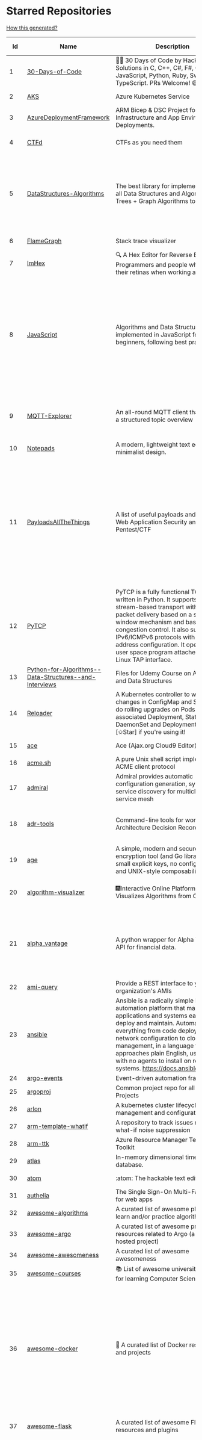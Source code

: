 # Starred Repositories  
[How this generated?](../master/USAGE.md)  
  
| Id 			| Name			| Description | Star Counts | Topics/Tags   | Last Updated 	|  
| ----------- | ----------- 	| ----------- | ----------- | ----------- 	| -----------   |  
|1|[30-Days-of-Code](https://github.com/xeoneux/30-Days-of-Code.git)|👨‍💻 30 Days of Code by HackerRank Solutions in C, C++, C#, F#, Go, Java, JavaScript, Python, Ruby, Swift & TypeScript. PRs Welcome! 😄|793||17-8-2022|  
|2|[AKS](https://github.com/Azure/AKS.git)|Azure Kubernetes Service|1634||30-11-2022|  
|3|[AzureDeploymentFramework](https://github.com/brwilkinson/AzureDeploymentFramework.git)|ARM Bicep & DSC Project for Azure Infrastructure and App Environment Deployments.|82||12-9-2022|  
|4|[CTFd](https://github.com/CTFd/CTFd.git)|CTFs as you need them|4367|ctf, security, education, flask, ctfd|7-12-2022|  
|5|[DataStructures-Algorithms](https://github.com/rachitiitr/DataStructures-Algorithms.git)|The best library for implementation of all Data Structures and Algorithms - Trees + Graph Algorithms too!|2413|algorithms, data-structures, interview-prep, interview-preparation, competitive-programming, cpp, cpp-library, leetcode, leetcode-solutions|13-6-2021|  
|6|[FlameGraph](https://github.com/brendangregg/FlameGraph.git)|Stack trace visualizer|13984||18-9-2022|  
|7|[ImHex](https://github.com/WerWolv/ImHex.git)|🔍 A Hex Editor for Reverse Engineers, Programmers and people who value their retinas when working at 3 AM.|22787||5-12-2022|  
|8|[JavaScript](https://github.com/TheAlgorithms/JavaScript.git)|Algorithms and Data Structures implemented in JavaScript for beginners, following best practices.|23917|algorithm, algorithm-challenges, data-structures, cryptography, cipher, search, sort, sorting-algorithms, mathematics, conversions, hacktoberfest, javascript, algorithms-implemented, algorithms|8-12-2022|  
|9|[MQTT-Explorer](https://github.com/thomasnordquist/MQTT-Explorer.git)|An all-round MQTT client that provides a structured topic overview|2072|mqtt, mqtt-explorer, homeautomation, mqtt-client, mqtt-smarthome, mqtt-tool|27-2-2022|  
|10|[Notepads](https://github.com/0x7c13/Notepads.git)|A modern, lightweight text editor with a minimalist design.|6979||7-6-2022|  
|11|[PayloadsAllTheThings](https://github.com/swisskyrepo/PayloadsAllTheThings.git)|A list of useful payloads and bypass for Web Application Security and Pentest/CTF|43661|pentest, payload, bypass, web-application, hacking, vulnerability, bounty, methodology, privilege-escalation, penetration-testing, cheatsheet, security, enumeration, bugbounty, redteam, payloads, hacktoberfest|8-12-2022|  
|12|[PyTCP](https://github.com/ccie18643/PyTCP.git)|PyTCP is a fully functional TCP/IP stack written in Python. It supports TCP stream-based transport with reliable packet delivery based on a sliding window mechanism and basic congestion control. It also supports IPv6/ICMPv6 protocols with SLAAC address configuration. It operates as a user space program attached to the Linux TAP interface.|269|network, tcp, python, linux, ip, arp, udp, icmp, ethernet, ipv4, ipv6|27-11-2022|  
|13|[Python-for-Algorithms--Data-Structures--and-Interviews](https://github.com/jmportilla/Python-for-Algorithms--Data-Structures--and-Interviews.git)|Files for Udemy Course on Algorithms and Data Structures|2212||1-7-2022|  
|14|[Reloader](https://github.com/stakater/Reloader.git)|A Kubernetes controller to watch changes in ConfigMap and Secrets and do rolling upgrades on Pods with their associated Deployment, StatefulSet, DaemonSet and DeploymentConfig – [✩Star] if you're using it!|4479||7-12-2022|  
|15|[ace](https://github.com/ajaxorg/ace.git)|Ace (Ajax.org Cloud9 Editor)|25171||10-12-2022|  
|16|[acme.sh](https://github.com/acmesh-official/acme.sh.git)|A pure Unix shell script implementing ACME client protocol|29599||23-11-2022|  
|17|[admiral](https://github.com/istio-ecosystem/admiral.git)|Admiral provides automatic configuration generation, syncing and service discovery for multicluster Istio service mesh|493||14-11-2022|  
|18|[adr-tools](https://github.com/npryce/adr-tools.git)|Command-line tools for working with Architecture Decision Records|3656|architecture-decision-records, documentation, architecture, markdown|30-3-2020|  
|19|[age](https://github.com/FiloSottile/age.git)|A simple, modern and secure encryption tool (and Go library) with small explicit keys, no config options, and UNIX-style composability.|12207|built-at-rc, age-encryption|28-10-2022|  
|20|[algorithm-visualizer](https://github.com/algorithm-visualizer/algorithm-visualizer.git)|:fireworks:Interactive Online Platform that Visualizes Algorithms from Code|41769|algorithm, data-structure, visualization, animation|13-4-2022|  
|21|[alpha_vantage](https://github.com/RomelTorres/alpha_vantage.git)|A python wrapper for Alpha Vantage API for financial data.|3788|alpha-vantage, pandas, financial-data, python, stock, alphavantage, json, finance, api-wrapper, cryptocurrency, bitcoin|14-6-2021|  
|22|[ami-query](https://github.com/intuit/ami-query.git)|Provide a REST interface to your organization's AMIs|39||31-8-2020|  
|23|[ansible](https://github.com/ansible/ansible.git)|Ansible is a radically simple IT automation platform that makes your applications and systems easier to deploy and maintain. Automate everything from code deployment to network configuration to cloud management, in a language that approaches plain English, using SSH, with no agents to install on remote systems. https://docs.ansible.com.|55710||9-12-2022|  
|24|[argo-events](https://github.com/argoproj/argo-events.git)|Event-driven automation framework|1768|||  
|25|[argoproj](https://github.com/argoproj/argoproj.git)|Common project repo for all Argo Projects|374||6-12-2022|  
|26|[arlon](https://github.com/arlonproj/arlon.git)|A kubernetes cluster lifecycle management and configuration tool|110|kubernetes, k8s, gitops|10-12-2022|  
|27|[arm-template-whatif](https://github.com/Azure/arm-template-whatif.git)|A repository to track issues related to what-if noise suppression|65|||  
|28|[arm-ttk](https://github.com/Azure/arm-ttk.git)|Azure Resource Manager Template Toolkit|355||5-12-2022|  
|29|[atlas](https://github.com/Netflix/atlas.git)|In-memory dimensional time series database.|3172||9-12-2022|  
|30|[atom](https://github.com/atom/atom.git)|:atom: The hackable text editor|58783||22-11-2022|  
|31|[authelia](https://github.com/authelia/authelia.git)|The Single Sign-On Multi-Factor portal for web apps|14878||12-12-2022|  
|32|[awesome-algorithms](https://github.com/tayllan/awesome-algorithms.git)|A curated list of awesome places to learn and/or practice algorithms.|12812||9-5-2022|  
|33|[awesome-argo](https://github.com/terrytangyuan/awesome-argo.git)|A curated list of awesome projects and resources related to Argo (a CNCF hosted project)|1063||12-12-2022|  
|34|[awesome-awesomeness](https://github.com/bayandin/awesome-awesomeness.git)|A curated list of awesome awesomeness|29610||24-3-2022|  
|35|[awesome-courses](https://github.com/prakhar1989/awesome-courses.git)|:books: List of awesome university courses for learning Computer Science!|44378||12-11-2022|  
|36|[awesome-docker](https://github.com/veggiemonk/awesome-docker.git)|:whale: A curated list of Docker resources and projects|23616|docker, awesome, awesome-list, container, tools, dockerfile, list, moby, docker-container, docker-image, docker-environment, docker-deployment, docker-swarm, docker-api, docker-monitoring, docker-machine, docker-security, docker-registry|10-12-2022|  
|37|[awesome-flask](https://github.com/humiaozuzu/awesome-flask.git)|A curated list of awesome Flask resources and plugins|11021|flask, flask-resources, awesome|17-9-2019|  
|38|[awesome-interview-questions](https://github.com/DopplerHQ/awesome-interview-questions.git)|:octocat: A curated awesome list of lists of interview questions. Feel free to contribute! :mortar_board: |51928|awesome-list, awesomeness, interview-questions, interviewing, interview-practice, ruby, javascript, awesome, list, python-interview-questions, rails-interview, javascript-interview-questions, angularjs-interview-questions, android-interview-questions|16-11-2021|  
|39|[awesome-kubernetes](https://github.com/ramitsurana/awesome-kubernetes.git)|A curated list for awesome kubernetes sources :ship::tada:|13294||27-11-2022|  
|40|[awesome-macOS](https://github.com/iCHAIT/awesome-macOS.git)|  A curated list of awesome applications, softwares, tools and shiny things for macOS.|13682|macos, mac, awesome-list, apple, awesome-lists, awesome, list|3-11-2022|  
|41|[awesome-macos-command-line](https://github.com/herrbischoff/awesome-macos-command-line.git)|Use your macOS terminal shell to do awesome things.|26750|macos, macosx, shell, terminal, awesome-list, awesome, list|2-9-2021|  
|42|[awesome-microservices](https://github.com/mfornos/awesome-microservices.git)|A curated list of Microservice Architecture related principles and technologies.|11644|awesome, microservices, microservices-architecture, cloud-native, cloud-computing|1-9-2022|  
|43|[awesome-pentest](https://github.com/enaqx/awesome-pentest.git)|A collection of awesome penetration testing resources, tools and other shiny things|17393||25-8-2022|  
|44|[awesome-python](https://github.com/vinta/awesome-python.git)|A curated list of awesome Python frameworks, libraries, software and resources|149474||4-12-2022|  
|45|[awesome-scalability](https://github.com/binhnguyennus/awesome-scalability.git)|The Patterns of Scalable, Reliable, and Performant Large-Scale Systems|42324|system-design, backend, scalability, interview, architecture, devops, design-patterns, interview-questions, awesome-list, big-data, awesome, resources, lists, web-development, programming, system, interview-practice, computer-science, distributed-systems, machine-learning|4-12-2022|  
|46|[awesome-shell](https://github.com/alebcay/awesome-shell.git)|A curated list of awesome command-line frameworks, toolkits, guides and gizmos. Inspired by awesome-php.|25772|awesome-list, awesome, list, zsh, fish, bash, cli, shell|27-4-2022|  
|47|[awesome-sre](https://github.com/dastergon/awesome-sre.git)|A curated list of Site Reliability and Production Engineering resources.|9289||8-10-2022|  
|48|[awesome-sysadmin](https://github.com/awesome-foss/awesome-sysadmin.git)|A curated list of amazingly awesome open source sysadmin resources.|15961|awesome, awesome-list, sysadmin, list|13-11-2022|  
|49|[awesome-vscode](https://github.com/viatsko/awesome-vscode.git)|🎨 A curated list of delightful VS Code packages and resources.|21554|visual-studio, vscode, vscode-theme, vscode-extension, awesome, awesome-list, list, visualstudio, visual-studio-code, visual-studio-code-extension, visual-studio-code-theme|15-11-2022|  
|50|[aws-cdk](https://github.com/aws/aws-cdk.git)|The AWS Cloud Development Kit is a framework for defining cloud infrastructure in code|9600|aws, infrastructure-as-code, typescript, cloud-infrastructure|10-12-2022|  
|51|[aws-cli](https://github.com/aws/aws-cli.git)|Universal Command Line Interface for Amazon Web Services|13213||9-12-2022|  
|52|[aws-cloudformation-user-guide](https://github.com/awsdocs/aws-cloudformation-user-guide.git)|The open source version of the AWS CloudFormation User Guide|686|aws, aws-cloudformation, cloudformation|12-9-2022|  
|53|[aws-eks-best-practices](https://github.com/aws/aws-eks-best-practices.git)|A best practices guide for day 2 operations, including operational excellence, security, reliability, performance efficiency, and cost optimization.|1209||9-12-2022|  
|54|[aws-eks-kubernetes-masterclass](https://github.com/stacksimplify/aws-eks-kubernetes-masterclass.git)|AWS EKS Kubernetes - Masterclass   DevOps, Microservices|671|kubernetes, kubernetes-pods, kubernetes-deployment, kubernetes-services, kubernetes-secrets, aws-eks, aws-eks-cluster, aws-ebs, aws-rds, aws-alb, aws-alb-ingress-controller, aws-fargate, aws-codebuild, aws-codecommit, aws-codepipeline, fluentd, aws-cloudwatch, docker, yaml|3-3-2022|  
|55|[azkaban](https://github.com/azkaban/azkaban.git)|Azkaban workflow manager.|4177||9-12-2022|  
|56|[azure-cli](https://github.com/Azure/azure-cli.git)|Azure Command-Line Interface|3338|azure, azure-cli, cloud|12-12-2022|  
|57|[azure-functions-host](https://github.com/Azure/azure-functions-host.git)|The host/runtime that powers Azure Functions|1779|azure-functions, azure-webjobs-sdk, serverless|7-12-2022|  
|58|[azure-powershell](https://github.com/Azure/azure-powershell.git)|Microsoft Azure PowerShell|3388|azure, powershell, microsoft-azure-powershell, arm, microsoft|12-12-2022|  
|59|[azure4everyone-samples](https://github.com/MarczakIO/azure4everyone-samples.git)|-|202||12-2-2022|  
|60|[backstage](https://github.com/backstage/backstage.git)|Backstage is an open platform for building developer portals|19616|||  
|61|[badges](https://github.com/Naereen/badges.git)|:pencil: Markdown code for lots of small badges :ribbon: :pushpin: (shields.io, forthebadge.com etc) :sunglasses:. Contributions are welcome! Please add yours!|3661||29-10-2022|  
|62|[bat](https://github.com/sharkdp/bat.git)|A cat(1) clone with wings.|38515||7-12-2022|  
|63|[behave](https://github.com/behave/behave.git)|BDD, Python style.|2734||10-12-2022|  
|64|[benten](https://github.com/intuit/benten.git)|Chatbot Development Framework (with Slack integration for Jira and Jenkins)|131||31-3-2021|  
|65|[bhai-lang](https://github.com/DulLabs/bhai-lang.git)|A toy programming language written in Typescript|3572|programming-language, typescript, parser, interpreter, javascript||  
|66|[black](https://github.com/psf/black.git)|The uncompromising Python code formatter|30419|python, code, formatter, codeformatter, gofmt, yapf, autopep8, pre-commit-hook, hacktoberfest|10-12-2022|  
|67|[blackfriday](https://github.com/russross/blackfriday.git)|Blackfriday: a markdown processor for Go|5057||27-10-2020|  
|68|[blockly](https://github.com/google/blockly.git)|The web-based visual programming editor.|10837||10-12-2022|  
|69|[boto3](https://github.com/boto/boto3.git)|AWS SDK for Python|7755||9-12-2022|  
|70|[boulder](https://github.com/letsencrypt/boulder.git)|An ACME-based certificate authority, written in Go. |4495|boulder, go, acme, certificate-authority, tls, lets-encrypt, ca, pki, rfc8555|6-12-2022|  
|71|[boundary](https://github.com/hashicorp/boundary.git)|Boundary enables identity-based access management for dynamic infrastructure. |3485||9-12-2022|  
|72|[brackets](https://github.com/adobe/brackets.git)|An open source code editor for the web, written in JavaScript, HTML and CSS.|33505||18-3-2021|  
|73|[brooklin](https://github.com/linkedin/brooklin.git)|An extensible distributed system for reliable nearline data streaming at scale|804|distributed-systems, data-streaming, scalability, kafka-mirror-maker, kafka, change-data-capture, java, linkedin|8-12-2022|  
|74|[caddy](https://github.com/caddyserver/caddy.git)|Fast and extensible multi-platform HTTP/1-2-3 web server with automatic HTTPS|44788|go, web-server, caddyfile, http, http-server, reverse-proxy, https, tls, automatic-https, privacy, security, acme, caddy, golang, http3, hacktoberfest|8-12-2022|  
|75|[celery](https://github.com/celery/celery.git)|Distributed Task Queue (development branch)|20640|python, task-manager, task-scheduler, task-runner, queue-workers, queued-jobs, queue-tasks, amqp, redis, sqs, sqs-queue, python3, python-library, redis-queue|11-12-2022|  
|76|[cello](https://github.com/cello-proj/cello.git)|Run infrastructure as code (IaC) software tools including CDK, Terraform and Cloud Formation via GitOps.|250||21-11-2022|  
|77|[chalice](https://github.com/aws/chalice.git)|Python Serverless Microframework for AWS|9343|python, aws, aws-lambda, cloud, serverless, serverless-framework, aws-apigateway, lambda, python3, python27|1-9-2022|  
|78|[chaosmonkey](https://github.com/Netflix/chaosmonkey.git)|Chaos Monkey is a resiliency tool that helps applications tolerate random instance failures.|13004||30-10-2020|  
|79|[chartmuseum](https://github.com/helm/chartmuseum.git)|Host your own Helm Chart Repository|3046||12-12-2022|  
|80|[cheat.sh](https://github.com/chubin/cheat.sh.git)|the only cheat sheet you need|33949|cheatsheet, curl, terminal, command-line, cli, examples, documentation, help, tldr, hacktoberfest2021|18-4-2022|  
|81|[chef](https://github.com/chef/chef.git)|Chef Infra, a powerful automation platform that transforms infrastructure into code automating how infrastructure is configured, deployed and managed across any environment, at any scale|7082||9-12-2022|  
|82|[cilium](https://github.com/cilium/cilium.git)|eBPF-based Networking, Security, and Observability|13737||10-12-2022|  
|83|[clair](https://github.com/quay/clair.git)|Vulnerability Static Analysis for Containers|9209||9-12-2022|  
|84|[cli](https://github.com/snyk/cli.git)|Snyk CLI scans and monitors your projects for security vulnerabilities.|4242||8-12-2022|  
|85|[cli](https://github.com/cli/cli.git)|GitHub’s official command line tool|30674|github-api-v4, cli, git, golang|9-12-2022|  
|86|[cli-spinners](https://github.com/sindresorhus/cli-spinners.git)|Spinners for use in the terminal|2078||24-7-2022|  
|87|[codebytere.github.io](https://github.com/codebytere/codebytere.github.io.git)|personal website|467||15-9-2022|  
|88|[coding-interview-university](https://github.com/jwasham/coding-interview-university.git)|A complete computer science study plan to become a software engineer.|240797||2-12-2022|  
|89|[compose](https://github.com/docker/compose.git)|Define and run multi-container applications with Docker|27988|docker, docker-compose, orchestration, go, golang|9-12-2022|  
|90|[consul](https://github.com/hashicorp/consul.git)|Consul is a distributed, highly available, and data center aware solution to connect and configure applications across dynamic, distributed infrastructure.|25765|consul, service-mesh, service-discovery, kubernetes, vault, ecs, api-gateway|10-12-2022|  
|91|[containerd](https://github.com/containerd/containerd.git)|An open and reliable container runtime|12710|containerd, oci, containers, docker, cncf, cri, kubernetes, hacktoberfest|12-12-2022|  
|92|[core](https://github.com/home-assistant/core.git)|:house_with_garden: Open source home automation that puts local control and privacy first.|56593|python, home-automation, iot, internet-of-things, mqtt, raspberry-pi, asyncio, hacktoberfest|12-12-2022|  
|93|[coreutils](https://github.com/uutils/coreutils.git)|Cross-platform Rust rewrite of the GNU coreutils|12888|rust, coreutils, gnu-coreutils, busybox, cross-platform, command-line-tool|10-12-2022|  
|94|[curl](https://github.com/curl/curl.git)|A command line tool and library for transferring data with URL syntax, supporting DICT, FILE, FTP, FTPS, GOPHER, GOPHERS, HTTP, HTTPS, IMAP, IMAPS, LDAP, LDAPS, MQTT, POP3, POP3S, RTMP, RTMPS, RTSP, SCP, SFTP, SMB, SMBS, SMTP, SMTPS, TELNET and TFTP. libcurl offers a myriad of powerful features|27710|http, https, ftp, user-agent, client, library, curl, libcurl, c, transfer-data, ldap, mqtt, sftp, scp, imaps, gopher, pop3, transferring-data, hacktoberfest|12-12-2022|  
|95|[dailybot](https://github.com/sapumar/dailybot.git)|Simple telegram bot to remind about the daily stand up|8|bot, daily-standup, standup-meetings, standup, standupbot|23-12-2021|  
|96|[datamodel-code-generator](https://github.com/koxudaxi/datamodel-code-generator.git)|Pydantic model generator for easy conversion of JSON, OpenAPI, JSON Schema, and YAML data sources.|1302|openapi, code-generator, python, pydantic, generator, fastapi, json-schema, datamodel, swagger, yaml, csv, openapi-codegen, swagger-codegen|23-11-2022|  
|97|[deepdiff](https://github.com/seperman/deepdiff.git)|DeepDiff: Deep Difference and search of any Python object/data. DeepHash: Hash of any object based on its contents. Delta: Use deltas to reconstruct objects by adding deltas together.|1534|python, tree, deep-search, repetition, difference, comparison, report-repetition, nested, recursive, diff, delta, distance, distance-calculation, deepdiff, deephash, hash, hashing, reconstruction|11-12-2022|  
|98|[design-patterns-for-humans](https://github.com/kamranahmedse/design-patterns-for-humans.git)|An ultra-simplified explanation to design patterns|35571|design-patterns, architecture, software-engineering, engineering, principles, computer-science|27-8-2022|  
|99|[developer-roadmap](https://github.com/kamranahmedse/developer-roadmap.git)|Interactive roadmaps, guides and other educational content to help developers grow in their careers.|220986||10-12-2022|  
|100|[devops-exercises](https://github.com/bregman-arie/devops-exercises.git)|Linux, Jenkins, AWS, SRE, Prometheus, Docker, Python, Ansible, Git, Kubernetes, Terraform, OpenStack, SQL, NoSQL, Azure, GCP, DNS, Elastic, Network, Virtualization. DevOps Interview Questions|34307|devops, aws, linux, ansible, python, docker, prometheus, containers, git, kubernetes, interview, interview-questions, terraform, azure, openstack, sql, coding, sre, production-engineer|4-12-2022|  
|101|[diagrams](https://github.com/mingrammer/diagrams.git)|:art: Diagram as Code for prototyping cloud system architectures|27397||27-11-2022|  
|102|[discourse](https://github.com/discourse/discourse.git)|A platform for community discussion. Free, open, simple.|36971|discourse, javascript, rails, ruby, ember, forum, postgresql|12-12-2022|  
|103|[dive](https://github.com/wagoodman/dive.git)|A tool for exploring each layer in a docker image|34828|docker, docker-image, inspector, explorer, cli, tui|2-7-2021|  
|104|[django-health-check](https://github.com/revsys/django-health-check.git)|a pluggable app that runs a full check on the deployment, using a number of plugins to check e.g. database, queue server, celery processes, etc.|924||8-11-2022|  
|105|[dnscontrol](https://github.com/StackExchange/dnscontrol.git)|Synchronize your DNS to multiple providers from a simple DSL|2446|||  
|106|[dnsperf](https://github.com/cobblau/dnsperf.git)|A DNS performance tool.|205||14-10-2017|  
|107|[docker-cheat-sheet](https://github.com/wsargent/docker-cheat-sheet.git)|Docker Cheat Sheet|21252|docker, cheet-sheet|23-6-2022|  
|108|[docker-development-youtube-series](https://github.com/marcel-dempers/docker-development-youtube-series.git)|-|3711||14-11-2022|  
|109|[dockerfiles](https://github.com/jessfraz/dockerfiles.git)|Various Dockerfiles I use on the desktop and on servers.|12891|dockerfiles, bash, docker, dockerfile, linux, shell, containers|27-3-2021|  
|110|[doitlive](https://github.com/sloria/doitlive.git)|Because sometimes you need to do it live|3219|command-line, presentations, python, live-coding, cli, click, bash, zsh, ipython, script, hacktoberfest|14-8-2022|  
|111|[draft-classic](https://github.com/Azure/draft-classic.git)|A tool for developers to create cloud-native applications on Kubernetes.|3944||26-2-2020|  
|112|[drawio](https://github.com/jgraph/drawio.git)|draw.io is a JavaScript, client-side editor for general diagramming and whiteboarding|32373|diagram, javascript, whiteboard|8-12-2022|  
|113|[driftctl](https://github.com/snyk/driftctl.git)|Detect, track and alert on infrastructure drift|2049||18-11-2022|  
|114|[echarts](https://github.com/apache/echarts.git)|Apache ECharts is a powerful, interactive charting and data visualization library for browser|53616|echarts, data-visualization, charts, charting-library, visualization, apache, data-viz, canvas, svg|12-12-2022|  
|115|[echo](https://github.com/labstack/echo.git)|High performance, minimalist Go web framework|24427|go, echo, web, middleware, microservice, websocket, ssl, letsencrypt, micro-framework, https, http2, web-framework, labstack-echo|8-12-2022|  
|116|[ecs-refarch-service-discovery](https://github.com/awslabs/ecs-refarch-service-discovery.git)|An EC2 Container Service Reference Architecture for providing Service Discovery to containers using CloudWatch Events, Lambda and Route 53 private hosted zones. |441||25-7-2016|  
|117|[eks-anywhere](https://github.com/aws/eks-anywhere.git)|Run Amazon EKS on your own infrastructure 🚀|1677|kubernetes, aws, k8s, kubernetes-cluster, kubernetes-deployment, eks, vmware, docker, baremetal, baremetal-provisioning, tinkerbell|10-12-2022|  
|118|[eks-node-viewer](https://github.com/awslabs/eks-node-viewer.git)|EKS Node Viewer|217||10-12-2022|  
|119|[emissary](https://github.com/emissary-ingress/emissary.git)|open source Kubernetes-native API gateway for microservices built on the Envoy Proxy|3953|ambassador, kubernetes, gateway-api, microservice, cloud-native, api-gateway, docker, api-management, kubernetes-ingress, envoy-proxy, envoy, kubernetes-annotations|8-12-2022|  
|120|[eng-practices](https://github.com/google/eng-practices.git)|Google's Engineering Practices documentation|18949||17-8-2022|  
|121|[engineering-blogs](https://github.com/kilimchoi/engineering-blogs.git)|A curated list of engineering blogs|22514|engineering-blogs, tech, programming-blogs, software-development, lists|28-10-2022|  
|122|[envoy](https://github.com/envoyproxy/envoy.git)|Cloud-native high-performance edge/middle/service proxy|21042||12-12-2022|  
|123|[etcd](https://github.com/etcd-io/etcd.git)|Distributed reliable key-value store for the most critical data of a distributed system|42087|etcd, raft, distributed-systems, kubernetes, go, database, key-value, consensus, distributed-database, cncf|10-12-2022|  
|124|[every-programmer-should-know](https://github.com/mtdvio/every-programmer-should-know.git)|A collection of (mostly) technical things every software developer should know about|65467|cc-by, computer-science, educational, novice, collection|23-11-2022|  
|125|[examples](https://github.com/kubernetes/examples.git)|Kubernetes application example tutorials|5310||21-7-2022|  
|126|[excalidraw](https://github.com/excalidraw/excalidraw.git)|Virtual whiteboard for sketching hand-drawn like diagrams|36873|productivity, collaboration, diagrams, drawing, whiteboard, hacktoberfest|11-12-2022|  
|127|[external-dns](https://github.com/kubernetes-sigs/external-dns.git)|Configure external DNS servers (AWS Route53, Google CloudDNS and others) for Kubernetes Ingresses and Services|5866||8-12-2022|  
|128|[faas](https://github.com/openfaas/faas.git)|OpenFaaS - Serverless Functions Made Simple|22445|functions-as-a-service, functions, lambda, serverless, prometheus, kubernetes, k8s, serverless-functions, paas, gitops, faas, docker, golang, nodejs|6-12-2022|  
|129|[faker](https://github.com/joke2k/faker.git)|Faker is a Python package that generates fake data for you.|15148|python, fake, testing, dataset, fake-data, test-data, test-data-generator|30-11-2022|  
|130|[fastapi](https://github.com/tiangolo/fastapi.git)|FastAPI framework, high performance, easy to learn, fast to code, ready for production|52360||3-12-2022|  
|131|[fastapi-utils](https://github.com/dmontagu/fastapi-utils.git)|Reusable utilities for FastAPI|1235|fastapi|7-3-2020|  
|132|[fasthttp](https://github.com/valyala/fasthttp.git)|Fast HTTP package for Go. Tuned for high performance. Zero memory allocations in hot paths. Up to 10x faster than net/http|18806||8-12-2022|  
|133|[first-contributions](https://github.com/firstcontributions/first-contributions.git)|🚀✨ Help beginners to contribute to open source projects|30451|open-source, tutorial, contribution, community, tutorials, beginner, beginner-friendly, contributions, contributions-welcome, good-first-issue, help-wanted|7-12-2022|  
|134|[flamethrower](https://github.com/DNS-OARC/flamethrower.git)|a DNS performance and functional testing utility supporting UDP, TCP, DoT and DoH (by @ns1labs)|263|dns, performance, functional-testing|7-12-2022|  
|135|[flasgger](https://github.com/flasgger/flasgger.git)|Easy OpenAPI specs and Swagger UI for your Flask API|3134|api, flask, openapi, openapi-specification, marshmallow, swagger, swagger-ui, api-documentation, api-framework, flask-restful, restful, rest-api, flask-extension, flask-extensions|21-1-2022|  
|136|[flask-app-on-azure-functions](https://github.com/Azure-Samples/flask-app-on-azure-functions.git)|A sample to run a Flask app on Azure Functions|8||18-2-2022|  
|137|[flask-celery-example](https://github.com/miguelgrinberg/flask-celery-example.git)|This repository contains the example code for my blog article Using Celery with Flask.|1113||12-9-2021|  
|138|[flask-swagger-ui](https://github.com/sveint/flask-swagger-ui.git)|Swagger UI blueprint for flask|154||24-5-2022|  
|139|[flower](https://github.com/mher/flower.git)|Real-time monitor and web admin for Celery distributed task queue|5478|celery, task-queue, monitoring, administration, workers, rabbitmq, redis, python, asynchronous|14-11-2022|  
|140|[forcediphttpsadapter](https://github.com/Roadmaster/forcediphttpsadapter.git)|A requests TransportAdapter allowing to force a specific IP for HTTPS connections.|43||1-11-2021|  
|141|[fortio](https://github.com/fortio/fortio.git)|Fortio load testing library, command line tool, advanced echo server and web UI in go (golang). Allows to specify a set query-per-second load and record latency histograms and other useful stats.|2771||10-12-2022|  
|142|[free-for-dev](https://github.com/ripienaar/free-for-dev.git)|A list of SaaS, PaaS and IaaS offerings that have free tiers of interest to devops and infradev|63331|free-for-developers, awesome-list|11-12-2022|  
|143|[frp](https://github.com/fatedier/frp.git)|A fast reverse proxy to help you expose a local server behind a NAT or firewall to the internet.|62663|proxy, reverse-proxy, tunnel, nat, go, firewall, frp, expose, http-proxy|12-12-2022|  
|144|[gcsfuse](https://github.com/GoogleCloudPlatform/gcsfuse.git)|A user-space file system for interacting with Google Cloud Storage|1574||5-12-2022|  
|145|[gin](https://github.com/gin-gonic/gin.git)|Gin is a HTTP web framework written in Go (Golang). It features a Martini-like API with much better performance -- up to 40 times faster. If you need smashing performance, get yourself some Gin.|64993|server, middleware, framework, go, router, performance, gin|1-12-2022|  
|146|[gitbook](https://github.com/GitbookIO/gitbook.git)|📝 Modern documentation format and toolchain using Git and Markdown|25233||27-12-2018|  
|147|[github-cheat-sheet](https://github.com/tiimgreen/github-cheat-sheet.git)|A list of cool features of Git and GitHub.|38478|awesome, awesome-list, list, github, git|28-5-2022|  
|148|[github-readme-stats](https://github.com/anuraghazra/github-readme-stats.git)|:zap: Dynamically generated stats for your github readmes|48787|profile-readme, dynamic, readme-generator, serverless, hacktoberfest, readme-stats|22-11-2022|  
|149|[github1s](https://github.com/conwnet/github1s.git)|One second to read GitHub code with VS Code.|21482||7-12-2022|  
|150|[gitignore](https://github.com/github/gitignore.git)|A collection of useful .gitignore templates|141682||10-5-2022|  
|151|[gitops-engine](https://github.com/argoproj/gitops-engine.git)|Democratizing GitOps|1449||8-12-2022|  
|152|[glb-director](https://github.com/github/glb-director.git)|GitHub Load Balancer Director and supporting tooling.|2223||22-11-2022|  
|153|[gloo](https://github.com/solo-io/gloo.git)|The Feature-rich, Kubernetes-native, Next-Generation API Gateway Built on Envoy|3629|gloo, envoy, api-gateway, serverless, api-management, kubernetes, kubernetes-ingress-controller, microservices, hybrid-apps, legacy-apps, grpc, cloud-native, envoy-proxy|9-12-2022|  
|154|[go-github](https://github.com/google/go-github.git)|Go library for accessing the GitHub v3 API|8995|||  
|155|[go-leetcode](https://github.com/austingebauer/go-leetcode.git)|A collection of 100+ popular LeetCode problems solved in Go.|1739||10-3-2021|  
|156|[go-metrics](https://github.com/rcrowley/go-metrics.git)|Go port of Coda Hale's Metrics library|3320||27-12-2020|  
|157|[go-restful](https://github.com/emicklei/go-restful.git)|package for building REST-style Web Services using Go|4671||19-11-2022|  
|158|[goaccess](https://github.com/allinurl/goaccess.git)|GoAccess is a real-time web log analyzer and interactive viewer that runs in a terminal in *nix systems or through your browser.|15517|goaccess, c, real-time, data-analysis, analytics, nginx, apache, webserver, web-analytics, monitoring, dashboard, command-line, gdpr, privacy, cli, tui, google-analytics, ncurses, terminal|7-12-2022|  
|159|[gobgp](https://github.com/osrg/gobgp.git)|BGP implemented in the Go Programming Language|3076||3-12-2022|  
|160|[goldmark](https://github.com/yuin/goldmark.git)|:trophy: A markdown parser written in Go. Easy to extend, standard(CommonMark) compliant, well structured.|2451|markdown, commonmark, golang, go|12-11-2022|  
|161|[google-api-python-client](https://github.com/googleapis/google-api-python-client.git)|🐍 The official Python client library for Google's discovery based APIs.|6146||8-12-2022|  
|162|[google-cloud-python](https://github.com/googleapis/google-cloud-python.git)|Google Cloud Client Library for Python|4054||6-12-2022|  
|163|[google-maps-services-python](https://github.com/googlemaps/google-maps-services-python.git)|Python client library for Google Maps API Web Services|3752|python, client-library|22-11-2022|  
|164|[googlesre](https://github.com/google/googlesre.git)|-|89||4-4-2022|  
|165|[goreleaser](https://github.com/goreleaser/goreleaser.git)|Deliver Go binaries as fast and easily as possible|10999|homebrew, golang, travis, release-automation, docker, snapcraft, package, deb, rpm, go, apk, hacktoberfest, github-actions|10-12-2022|  
|166|[gotty](https://github.com/sorenisanerd/gotty.git)|Share your terminal as a web application|1665||28-11-2022|  
|167|[graphene-django](https://github.com/graphql-python/graphene-django.git)|Integrate GraphQL into your Django project.|3979||22-11-2022|  
|168|[grex](https://github.com/pemistahl/grex.git)|A command-line tool and Rust library for generating regular expressions from user-provided test cases|5761||3-12-2022|  
|169|[guacamole-server](https://github.com/apache/guacamole-server.git)|Mirror of Apache Guacamole Server|2292|guacamole, c, network-client, java, network-server, javascript|29-11-2022|  
|170|[halo](https://github.com/manrajgrover/halo.git)|💫 Beautiful spinners for terminal, IPython and Jupyter|2679|halo, spinner, python, jupyter, ora, ipython, async|9-11-2020|  
|171|[haproxy](https://github.com/haproxy/haproxy.git)|HAProxy Load Balancer's development branch (mirror of git.haproxy.org)|3329|haproxy, load-balancer, reverse-proxy, proxy, http, http2, cache, fastcgi, high-availability, https, ipv6, proxy-protocol, ddos-mitigation, tls13, high-performance, caching|12-12-2022|  
|172|[helmfile](https://github.com/roboll/helmfile.git)|Deploy Kubernetes Helm Charts|3950|kubernetes, helm, chart|5-6-2022|  
|173|[hey](https://github.com/rakyll/hey.git)|HTTP load generator, ApacheBench (ab) replacement|14685||23-3-2021|  
|174|[homebrew-cask](https://github.com/Homebrew/homebrew-cask.git)|🍻 A CLI workflow for the administration of macOS applications distributed as binaries|19620|homebrew, cask, hacktoberfest|12-12-2022|  
|175|[how-web-works](https://github.com/vasanthk/how-web-works.git)|What happens behind the scenes when we type www.google.com in a browser?|12035||19-7-2022|  
|176|[howdoi](https://github.com/gleitz/howdoi.git)|instant coding answers via the command line|9798||5-12-2022|  
|177|[htmlq](https://github.com/mgdm/htmlq.git)|Like jq, but for HTML.|6260||13-10-2022|  
|178|[htop](https://github.com/htop-dev/htop.git)|htop - an interactive process viewer|4339|||  
|179|[http-api-design](https://github.com/interagent/http-api-design.git)|HTTP API design guide extracted from work on the Heroku Platform API|13637||18-11-2021|  
|180|[http2smugl](https://github.com/neex/http2smugl.git)|-|467||7-7-2022|  
|181|[httpstat](https://github.com/davecheney/httpstat.git)|It's like curl -v, with colours. |6200||10-10-2021|  
|182|[hub](https://github.com/github/hub.git)|A command-line tool that makes git easier to use with GitHub.|22195|go, homebrew, git, github-api, pull-request|1-12-2022|  
|183|[hugo](https://github.com/gohugoio/hugo.git)|The world’s fastest framework for building websites.|64161|go, hugo, static-site-generator, blog-engine, cms, content-management-system, documentation-tool, hacktoberfest|11-12-2022|  
|184|[hugo-PaperMod](https://github.com/adityatelange/hugo-PaperMod.git)| A fast, clean, responsive Hugo theme.|5024||12-11-2022|  
|185|[hyper](https://github.com/vercel/hyper.git)|A terminal built on web technologies|39816|terminal, javascript, html, css, react, terminal-emulators, hyper, macos, linux|6-12-2022|  
|186|[influxdb](https://github.com/influxdata/influxdb.git)|Scalable datastore for metrics, events, and real-time analytics|24587||7-12-2022|  
|187|[interactive-coding-challenges](https://github.com/donnemartin/interactive-coding-challenges.git)|120+ interactive Python coding interview challenges (algorithms and data structures).  Includes Anki flashcards.|26616|python, algorithm, data-structure, development, programming, coding, interview, interview-questions, interview-practice, competitive-programming|5-8-2020|  
|188|[interview](https://github.com/Olshansk/interview.git)|Everything you need to prepare for your technical interview|15921|interview, interview-questions, google-interview, list, guide|14-9-2022|  
|189|[interview](https://github.com/mission-peace/interview.git)|Interview questions|10597||30-7-2018|  
|190|[interviews](https://github.com/kdn251/interviews.git)|Everything you need to know to get the job.|58765|java, interview, interview-questions, interview-practice, interview-preparation, interview-prep, algorithm, algorithm-challenges, algorithms, algorithm-competitions, technical-coding-interview, leetcode, leetcode-solutions, leetcode-java, coding-interviews, coding-interview, coding-challenge, coding-challenges, leetcode-questions, interviews|6-6-2020|  
|191|[ipvs](https://github.com/cloudflare/ipvs.git)|Package ipvs allows you to manage Linux IPVS services and destinations|84||23-11-2021|  
|192|[ipython](https://github.com/ipython/ipython.git)|Official repository for IPython itself. Other repos in the IPython organization contain things like the website, documentation builds, etc.|15608||9-12-2022|  
|193|[iris](https://github.com/linkedin/iris.git)|Iris is a highly configurable and flexible service for paging and messaging.|707|paging, escalation, messaging, automation|27-6-2022|  
|194|[iris](https://github.com/kataras/iris.git)|The fastest HTTP/2 Go Web Framework. New, modern, easy to learn. Fast development with Code you control. Unbeatable cost-performance ratio :leaves: :rocket:   谢谢   #golang|23317|go, performance, iris, web-framework, mvc, golang, basicauth, cors, dependency-injection, django, fastest-routes, grpc-go, http2, jwt, ngrok, sessions, versioning, websocket|10-12-2022|  
|195|[istio](https://github.com/istio/istio.git)|Connect, secure, control, and observe services.|32034||12-12-2022|  
|196|[javascript-algorithms](https://github.com/trekhleb/javascript-algorithms.git)|📝 Algorithms and data structures implemented in JavaScript with explanations and links to further readings|156574|javascript, algorithms, algorithm, javascript-algorithms, computer-science, interview, data-structures, interview-preparation|5-12-2022|  
|197|[jellyfin](https://github.com/jellyfin/jellyfin.git)|The Free Software Media System|18785|jellyfin, csharp, dotnet, hacktoberfest|11-12-2022|  
|198|[jira](https://github.com/go-jira/jira.git)|simple jira command line client in Go|2574||27-10-2022|  
|199|[jq](https://github.com/stedolan/jq.git)|Command-line JSON processor|23771||26-5-2022|  
|200|[jsii](https://github.com/aws/jsii.git)|jsii allows code in any language to naturally interact with JavaScript classes. It is the technology that enables the AWS Cloud Development Kit to deliver polyglot libraries from a single codebase!|2154|aws, node, cross-language, typescript|7-12-2022|  
|201|[json-server](https://github.com/typicode/json-server.git)|Get a full fake REST API with zero coding in less than 30 seconds (seriously)|64594||5-12-2022|  
|202|[jsonnet](https://github.com/google/jsonnet.git)|Jsonnet - The data templating language|5930||28-11-2022|  
|203|[jsonschema](https://github.com/python-jsonschema/jsonschema.git)|An implementation of the JSON Schema specification for Python|3942|json-schema, json, validation, schema, jsonschema|11-12-2022|  
|204|[k6](https://github.com/grafana/k6.git)|A modern load testing tool, using Go and JavaScript - https://k6.io|18850|||  
|205|[k8s-conformance](https://github.com/cncf/k8s-conformance.git)|🧪CNCF K8s Conformance Working Group|721||11-12-2022|  
|206|[kapacitor](https://github.com/influxdata/kapacitor.git)|Open source framework for processing, monitoring, and alerting on time series data|2167||8-12-2022|  
|207|[katib](https://github.com/kubeflow/katib.git)|Repository for hyperparameter tuning|1263||10-12-2022|  
|208|[katran](https://github.com/facebookincubator/katran.git)|A high performance layer 4 load balancer|3932||11-12-2022|  
|209|[keras-yolo2](https://github.com/experiencor/keras-yolo2.git)|Easy training on custom dataset. Various backends (MobileNet and SqueezeNet) supported. A YOLO demo to detect raccoon run entirely in brower is accessible at https://git.io/vF7vI (not on Windows).|1706||31-12-2019|  
|210|[kind](https://github.com/kubernetes-sigs/kind.git)|Kubernetes IN Docker - local clusters for testing Kubernetes|10869||18-11-2022|  
|211|[kong](https://github.com/Kong/kong.git)|🦍 The Cloud-Native API Gateway |33571||9-12-2022|  
|212|[kopf](https://github.com/nolar/kopf.git)|A Python framework to write Kubernetes operators in just a few lines of code|1364|kubernetes, kubernetes-operator, kubernetes-operators, python, python3, framework, asyncio, operator, operators, python-framework, kopf, admission-webhook, admission-controller, admission-controllers, operator-framework, kubernetes-concepts|13-11-2022|  
|213|[kops](https://github.com/kubernetes/kops.git)|Kubernetes Operations (kOps) - Production Grade k8s Installation, Upgrades and Management|14554||11-12-2022|  
|214|[kraken](https://github.com/uber/kraken.git)|P2P Docker registry capable of distributing TBs of data in seconds|5255||29-11-2022|  
|215|[ksonnet](https://github.com/ksonnet/ksonnet.git)|A CLI-supported framework that streamlines writing and deployment of Kubernetes configurations to multiple clusters.|1158||5-2-2019|  
|216|[kubebuilder](https://github.com/kubernetes-sigs/kubebuilder.git)|Kubebuilder - SDK for building Kubernetes APIs using CRDs|5895||9-12-2022|  
|217|[kubernetes](https://github.com/kubernetes/kubernetes.git)|Production-Grade Container Scheduling and Management|94383|||  
|218|[kubernetes-external-secrets](https://github.com/external-secrets/kubernetes-external-secrets.git)|Integrate external secret management systems with Kubernetes|2587||28-5-2022|  
|219|[kubernetes-handbook](https://github.com/rootsongjc/kubernetes-handbook.git)|Kubernetes中文指南/云原生应用架构实战手册 -  https://jimmysong.io/kubernetes-handbook|10403|kubernetes, cloud-native, service-mesh, handbook, cncf, gitbook, k8s, istio|16-9-2022|  
|220|[kubernetes-network-policy-recipes](https://github.com/ahmetb/kubernetes-network-policy-recipes.git)|Example recipes for Kubernetes Network Policies that you can just copy paste|4520||1-12-2022|  
|221|[kubernetes-the-hard-way](https://github.com/kelseyhightower/kubernetes-the-hard-way.git)|Bootstrap Kubernetes the hard way on Google Cloud Platform. No scripts.|33753||2-5-2021|  
|222|[kubescape](https://github.com/kubescape/kubescape.git)|Kubescape is a K8s open-source tool providing a multi-cloud K8s single pane of glass, including risk analysis, security compliance, RBAC visualizer and image vulnerabilities scanning. |7384|kubernetes, security, nsa, mitre-attack, devops, best-practice, vulnerability-detection|11-12-2022|  
|223|[kubeshark](https://github.com/kubeshark/kubeshark.git)|The API traffic viewer for Kubernetes providing deep visibility into all API traffic and payloads going in, out and across containers and pods inside a Kubernetes cluster. Think TCPDump and Wireshark re-invented for Kubernetes|6721|kubernetes, microservices, golang, rest, grpc, amqp, kafka, redis, go, microservice, microservices-application, devops, devops-tools, containers, sniffer, cloudnative, observability|11-12-2022|  
|224|[kubesphere](https://github.com/kubesphere/kubesphere.git)|The container platform tailored for Kubernetes multi-cloud, datacenter, and edge management ⎈ 🖥 ☁️|11625||9-12-2022|  
|225|[kubespray](https://github.com/kubernetes-sigs/kubespray.git)|Deploy a Production Ready Kubernetes Cluster|13238||12-12-2022|  
|226|[kubetools](https://github.com/collabnix/kubetools.git)|Kubetools - Curated List of Kubernetes Tools|723||31-10-2022|  
|227|[kudu](https://github.com/projectkudu/kudu.git)|Kudu is the engine behind git/hg deployments, WebJobs, and various other features in Azure Web Sites. It can also run outside of Azure.|2991||10-12-2022|  
|228|[kustomize](https://github.com/kubernetes-sigs/kustomize.git)|Customization of kubernetes YAML configurations|9097||9-12-2022|  
|229|[learn-python3](https://github.com/jerry-git/learn-python3.git)|Jupyter notebooks for teaching/learning Python 3|5372||2-8-2020|  
|230|[learn-regex](https://github.com/ziishaned/learn-regex.git)|Learn regex the easy way|43239|regex, regular-expression, learn-regex|1-2-2022|  
|231|[learnopencv](https://github.com/spmallick/learnopencv.git)|Learn OpenCV  : C++ and Python Examples|17595||6-12-2022|  
|232|[leetcode](https://github.com/gouthampradhan/leetcode.git)|Leetcode solutions|3107|leetcode-solutions, leetcode-java, leetcode, algorithms, java, coding-interviews, competitive-programming|11-11-2021|  
|233|[leveldb](https://github.com/google/leveldb.git)|LevelDB is a fast key-value storage library written at Google that provides an ordered mapping from string keys to string values.|31416||18-7-2022|  
|234|[linkerd2](https://github.com/linkerd/linkerd2.git)|Ultralight, security-first service mesh for Kubernetes. Main repo for Linkerd 2.x.|9115||9-12-2022|  
|235|[linux](https://github.com/torvalds/linux.git)|Linux kernel source tree|142855||11-12-2022|  
|236|[linux-insides](https://github.com/0xAX/linux-insides.git)|A little bit about a linux kernel|27571||20-11-2022|  
|237|[litmus](https://github.com/litmuschaos/litmus.git)|Litmus helps  SREs and developers practice chaos engineering in a Cloud-native way. Chaos experiments are published at the ChaosHub  (https://hub.litmuschaos.io). Community notes is at https://hackmd.io/a4Zu_sH4TZGeih-xCimi3Q|3422|chaos-engineering, kubernetes, litmus, chaos-experiments, cloud-native, kubernetes-resources, chaoshub, hacktoberfest, cncf, operator-sdk, operator, microservices, site-reliability-engineering, crd, golang, ansible, chaos-testing, fault-injection|21-11-2022|  
|238|[localstack](https://github.com/localstack/localstack.git)|💻  A fully functional local AWS cloud stack. Develop and test your cloud & Serverless apps offline!|45114|aws, localstack, testing, continuous-integration, developer-tools, python, hacktoberfest|12-12-2022|  
|239|[logrus](https://github.com/sirupsen/logrus.git)|Structured, pluggable logging for Go.|21788|logging, logrus, go|19-7-2022|  
|240|[loguru](https://github.com/Delgan/loguru.git)|Python logging made (stupidly) simple|13557||2-12-2022|  
|241|[lovefield](https://github.com/google/lovefield.git)|Lovefield is a relational database for web apps. Written in JavaScript, works cross-browser. Provides SQL-like APIs that are fast, safe, and easy to use.|6838||19-5-2020|  
|242|[mangum](https://github.com/jordaneremieff/mangum.git)|AWS Lambda support for ASGI applications|1136|asgi, aws, lambda, serverless, python, asyncio, api-gateway, starlette, fastapi, quart, django, sanic, aws-lambda, python3|27-11-2022|  
|243|[marathon](https://github.com/mesosphere/marathon.git)|Deploy and manage containers (including Docker) on top of Apache Mesos at scale.|4050||27-7-2021|  
|244|[mattermost-server](https://github.com/mattermost/mattermost-server.git)|Mattermost is an open source platform for secure collaboration across the entire software development lifecycle.|24472|collaboration, mattermost, golang, react-native, hacktoberfest|9-12-2022|  
|245|[mdBook](https://github.com/rust-lang/mdBook.git)|Create book from markdown files. Like Gitbook but implemented in Rust|11360||6-12-2022|  
|246|[microsoft-authentication-library-for-python](https://github.com/AzureAD/microsoft-authentication-library-for-python.git)|Microsoft Authentication Library (MSAL) for Python makes it easy to authenticate to Azure Active Directory. These documented APIs are stable https://msal-python.readthedocs.io. If you have questions but do not have a github account, ask your questions on Stackoverflow with tag "msal" + "python".|501|msal-python, azure, sdks, microsoft-identity-platform|9-12-2022|  
|247|[minio](https://github.com/minio/minio.git)|Multi-Cloud :cloud: Object Storage |36666|go, storage, cloud, s3, objectstorage, cloudstorage, amazon-s3, cloudnative, k8s, kubernetes, multi-cloud, multi-cloud-kubernetes|10-12-2022|  
|248|[miniserve](https://github.com/svenstaro/miniserve.git)|🌟 For when you really just want to serve some files over HTTP right now!|3870||28-11-2022|  
|249|[mkcert](https://github.com/FiloSottile/mkcert.git)|A simple zero-config tool to make locally trusted development certificates with any names you'd like.|38715|https, tls, certificates, local-development, localhost, root-ca, macos, linux, windows, ios, firefox, chrome|26-4-2022|  
|250|[moby](https://github.com/moby/moby.git)|Moby Project - a collaborative project for the container ecosystem to assemble container-based systems|64678|docker, containers, go|8-12-2022|  
|251|[monorepo](https://github.com/mito-ds/monorepo.git)|The mitosheet package, trymito.io, and other public Mito code.|1355|data-science, python, data, data-visualization, data-analysis, jupyter, pandas|9-12-2022|  
|252|[ms-identity-python-webapi-azurefunctions](https://github.com/Azure-Samples/ms-identity-python-webapi-azurefunctions.git)|Python Azure Function Web API secured by Azure AD|18||4-2-2021|  
|253|[mux](https://github.com/gorilla/mux.git)|A powerful HTTP router and URL matcher for building Go web servers with 🦍|17937||9-12-2022|  
|254|[mypy](https://github.com/python/mypy.git)|Optional static typing for Python|14302|python, types, typing, typechecker, linter|12-12-2022|  
|255|[nativefier](https://github.com/nativefier/nativefier.git)|Make any web page a desktop application|32347||7-11-2022|  
|256|[netdata](https://github.com/netdata/netdata.git)|Real-time performance monitoring, done right! https://www.netdata.cloud|61424|monitoring, iot, notifications, docker, statsd, kubernetes, cncf, prometheus, containers, netdata, analytics, devops, time-series, observability, alerting, graphing, influxdb, grafana, graphite, dashboard|10-12-2022|  
|257|[nginx-admins-handbook](https://github.com/trimstray/nginx-admins-handbook.git)|How to improve NGINX performance, security, and other important things.|12905|nginx, nginx-proxy, nginx-configuration, security, performance, http, https, ssllabs, notes, cheatsheet, reference, handbook, best-practices, hacks, snippets, tengine, openresty|20-10-2021|  
|258|[nginx-module-vts](https://github.com/vozlt/nginx-module-vts.git)|Nginx virtual host traffic status module|2793||18-10-2022|  
|259|[ngrok](https://github.com/inconshreveable/ngrok.git)|Introspected tunnels to localhost|22407||31-5-2016|  
|260|[nicstat](https://github.com/scotte/nicstat.git)|Fork of https://sourceforge.net/projects/nicstat/ to fix bugs|58||9-5-2018|  
|261|[nocode](https://github.com/kelseyhightower/nocode.git)|The best way to write secure and reliable applications. Write nothing; deploy nowhere.|54627||21-1-2020|  
|262|[novu](https://github.com/novuhq/novu.git)|The open-source notification infrastructure for products|14285|notifications, communication, email, sms, push-notifications, transactional, javascript, typescript, nodejs, notification-center, react, reactjs, hacktoberfest|12-12-2022|  
|263|[nprogress](https://github.com/rstacruz/nprogress.git)|For slim progress bars like on YouTube, Medium, etc|24925||19-4-2020|  
|264|[ntopng](https://github.com/ntop/ntopng.git)|Web-based Traffic and Security Network Traffic Monitoring|4955||12-12-2022|  
|265|[octant](https://github.com/vmware-tanzu/octant.git)|Highly extensible platform for developers to better understand the complexity of Kubernetes clusters.|6142||24-2-2022|  
|266|[og-aws](https://github.com/open-guides/og-aws.git)|📙 Amazon Web Services — a practical guide|32947||24-8-2022|  
|267|[ohmyzsh](https://github.com/ohmyzsh/ohmyzsh.git)|🙃   A delightful community-driven (with 2,000+ contributors) framework for managing your zsh configuration. Includes 300+ optional plugins (rails, git, macOS, hub, docker, homebrew, node, php, python, etc), 140+ themes to spice up your morning, and an auto-update tool so that makes it easy to keep up with the latest updates from the community.|153154||9-12-2022|  
|268|[onedev](https://github.com/theonedev/onedev.git)|Self-hosted Git Server with CI/CD and Kanban|10451|git, devops, docker, kubernetes, continuous-integration, continuous-deployment, self-hosted, kanban|10-12-2022|  
|269|[opencensus-python](https://github.com/census-instrumentation/opencensus-python.git)|A stats collection and distributed tracing framework|637||17-11-2022|  
|270|[opengrok](https://github.com/oracle/opengrok.git)|OpenGrok is a fast and usable source code search and cross reference engine, written in Java|3761||8-12-2022|  
|271|[operator-sdk](https://github.com/operator-framework/operator-sdk.git)|SDK for building Kubernetes applications. Provides high level APIs, useful abstractions, and project scaffolding.|6171||9-12-2022|  
|272|[ora](https://github.com/sindresorhus/ora.git)|Elegant terminal spinner|8069||26-7-2022|  
|273|[osquery](https://github.com/osquery/osquery.git)|SQL powered operating system instrumentation, monitoring, and analytics.|19721||6-12-2022|  
|274|[oss-fuzz](https://github.com/google/oss-fuzz.git)|OSS-Fuzz - continuous fuzzing for open source software.|8144||11-12-2022|  
|275|[outrun](https://github.com/Overv/outrun.git)|Execute a local command using the processing power of another Linux machine.|3071||22-3-2021|  
|276|[pace](https://github.com/CodeByZach/pace.git)|Automatically add a progress bar to your site.|15515||15-7-2022|  
|277|[papers-we-love](https://github.com/papers-we-love/papers-we-love.git)|Papers from the computer science community to read and discuss.|66280|computer-science, read-papers, meetup, papers, programming, theory, awesome|8-12-2022|  
|278|[pendulum](https://github.com/sdispater/pendulum.git)|Python datetimes made easy|5214||24-11-2022|  
|279|[perf-tools](https://github.com/brendangregg/perf-tools.git)|Performance analysis tools based on Linux perf_events (aka perf) and ftrace|8761||14-1-2020|  
|280|[pipeline](https://github.com/tektoncd/pipeline.git)|A cloud-native Pipeline resource.|7496||10-12-2022|  
|281|[pipenv](https://github.com/pypa/pipenv.git)| Python Development Workflow for Humans.|23501||9-12-2022|  
|282|[pongo2](https://github.com/flosch/pongo2.git)|Django-syntax like template-engine for Go|2410|template, go, django, template-engine, pongo2, templates, template-language, golang, golang-library|12-9-2022|  
|283|[predictive-horizontal-pod-autoscaler](https://github.com/jthomperoo/predictive-horizontal-pod-autoscaler.git)|Horizontal Pod Autoscaler built with predictive abilities using statistical models|244||3-12-2022|  
|284|[professional-services](https://github.com/GoogleCloudPlatform/professional-services.git)|Common solutions and tools developed by Google Cloud's Professional Services team|2356||9-12-2022|  
|285|[profile-summary-for-github](https://github.com/tipsy/profile-summary-for-github.git)|Tool for visualizing GitHub profiles|19677|kotlin, webapp, github-api, javalin|8-10-2022|  
|286|[project-based-learning](https://github.com/practical-tutorials/project-based-learning.git)|Curated list of project-based tutorials|83378||28-8-2022|  
|287|[prometheus](https://github.com/prometheus/prometheus.git)|The Prometheus monitoring system and time series database.|45896|monitoring, metrics, alerting, graphing, time-series, prometheus, hacktoberfest|9-12-2022|  
|288|[protobuf](https://github.com/protocolbuffers/protobuf.git)|Protocol Buffers - Google's data interchange format|57382||10-12-2022|  
|289|[pulsar](https://github.com/apache/pulsar.git)|Apache Pulsar - distributed pub-sub messaging system|12051||12-12-2022|  
|290|[pyWhat](https://github.com/bee-san/pyWhat.git)|🐸   Identify anything. pyWhat easily lets you identify emails, IP addresses, and more. Feed it a .pcap file or some text and it'll tell you what it is! 🧙‍♀️|5591||15-11-2022|  
|291|[pycurl](https://github.com/pycurl/pycurl.git)|PycURL - Python interface to libcurl|917||2-12-2022|  
|292|[pydantic](https://github.com/pydantic/pydantic.git)|Data parsing and validation using Python type hints|11869|validation, parsing, json-schema, python37, python38, pydantic, python39, python, hints, python310, python311|6-12-2022|  
|293|[pygradle](https://github.com/linkedin/pygradle.git)|Using Gradle to build Python projects|563|gradle, python, linkedin|3-3-2020|  
|294|[pyjwt](https://github.com/jpadilla/pyjwt.git)|JSON Web Token implementation in Python|4428||10-12-2022|  
|295|[pykiteconnect](https://github.com/zerodha/pykiteconnect.git)|The official Python client library for the Kite Connect trading APIs|742||25-11-2022|  
|296|[pytest](https://github.com/pytest-dev/pytest.git)|The pytest framework makes it easy to write small tests, yet scales to support complex functional testing|9573|unit-testing, test, testing, python, hacktoberfest|6-12-2022|  
|297|[python](https://github.com/kubernetes-client/python.git)|Official Python client library for kubernetes|5346||29-11-2022|  
|298|[python-cheatsheet](https://github.com/gto76/python-cheatsheet.git)|Comprehensive Python Cheatsheet|30807|cheatsheet, python, reference, python-cheatsheet|2-10-2022|  
|299|[python-container](https://github.com/googleapis/python-container.git)|-|36||7-12-2022|  
|300|[python-fire](https://github.com/google/python-fire.git)|Python Fire is a library for automatically generating command line interfaces (CLIs) from absolutely any Python object.|23455|python, cli|9-12-2022|  
|301|[python-guide](https://github.com/realpython/python-guide.git)|Python best practices guidebook, written for humans. |25674|python, guide, book, kennethreitz|3-11-2022|  
|302|[python-patterns](https://github.com/faif/python-patterns.git)|A collection of design patterns/idioms in Python|35948||8-8-2022|  
|303|[python-prompt-toolkit](https://github.com/prompt-toolkit/python-prompt-toolkit.git)|Library for building powerful interactive command line applications in Python|8055||6-12-2022|  
|304|[python-terraform](https://github.com/beelit94/python-terraform.git)|-|407||21-6-2022|  
|305|[ray](https://github.com/ray-project/ray.git)|Ray is a unified framework for scaling AI and Python applications. Ray consists of a core distributed runtime and a toolkit of libraries (Ray AIR) for accelerating ML workloads.|23023|ray, distributed, parallel, machine-learning, reinforcement-learning, deep-learning, python, rllib, hyperparameter-search, optimization, data-science, automl, hyperparameter-optimization, model-selection, java, serving, deployment, pytorch, tensorflow|11-12-2022|  
|306|[reactjs-interview-questions](https://github.com/sudheerj/reactjs-interview-questions.git)|List of top 500 ReactJS Interview Questions & Answers....Coding exercise questions are coming soon!!|25820|reactjs, react-router, redux, javascript, javascript-framework, react-native, interview-questions, interview-preparation, react, react-interview-questions, javascript-interview-questions, react16, javascript-applications|11-12-2022|  
|307|[redis-datasets](https://github.com/redis-developer/redis-datasets.git)|A Curated List of Sample Redis Datasets|48||6-12-2021|  
|308|[redis-py](https://github.com/redis/redis-py.git)|Redis Python Client|10988||12-12-2022|  
|309|[redoc](https://github.com/Redocly/redoc.git)|📘  OpenAPI/Swagger-generated API Reference Documentation|19107|openapi, swagger, api-documentation, documentation-tool, documentation-generator, redoc, reactjs, openapi3, hacktoberfest, openapi-specification, openapi31|31-10-2022|  
|310|[request](https://github.com/request/request.git)|🏊🏾 Simplified HTTP request client.|25581||11-2-2020|  
|311|[requests](https://github.com/psf/requests.git)|A simple, yet elegant, HTTP library.|48679|python, http, forhumans, requests, python-requests, client, humans, cookies|21-11-2022|  
|312|[rest.li](https://github.com/linkedin/rest.li.git)|Rest.li is a REST+JSON framework for building robust, scalable service architectures using dynamic discovery and simple asynchronous APIs.|2251||7-12-2022|  
|313|[resume-cli](https://github.com/jsonresume/resume-cli.git)|CLI tool to easily setup a new resume 📑|4213||23-10-2022|  
|314|[resume.github.com](https://github.com/resume/resume.github.com.git)|Resumes generated using the GitHub informations|58879||5-8-2016|  
|315|[rich](https://github.com/Textualize/rich.git)|Rich is a Python library for rich text and beautiful formatting in the terminal.|41042|python, python3, python-library, terminal, terminal-color, markdown, tables, syntax-highlighting, ansi-colors, progress-bar-python, progress-bar, traceback, rich, tracebacks-rich, emoji, tui|4-12-2022|  
|316|[roadmap](https://github.com/github/roadmap.git)|GitHub public roadmap|7061|roadmap, github, github-enterprise|27-10-2022|  
|317|[rook](https://github.com/rook/rook.git)|Storage Orchestration for Kubernetes|10564||10-12-2022|  
|318|[rundeck](https://github.com/rundeck/rundeck.git)|Enable Self-Service Operations: Give specific users access to your existing tools, services, and scripts|4789||8-12-2022|  
|319|[rust](https://github.com/rust-lang/rust.git)|Empowering everyone to build reliable and efficient software.|75392|rust, compiler, language, hacktoberfest|12-12-2022|  
|320|[salt](https://github.com/saltstack/salt.git)|Software to automate the management and configuration of any infrastructure or application at scale. Get access to the Salt software package repository here: |12897|python, configuration-management, remote-execution, infrastructure-management, zeromq, event-stream, event-management, cloud-providers, cloud-management, cloud-provisioning, infrasructure, infrastructure-automation, infrastructure-as-code, infrastructure-as-a-code, iot, edge, cloud|12-12-2022|  
|321|[sanic](https://github.com/sanic-org/sanic.git)|Next generation Python web server/framework   Build fast. Run fast.|16681||11-12-2022|  
|322|[sanic-prometheus](https://github.com/dkruchinin/sanic-prometheus.git)|Prometheus metrics for Sanic,  an async python web server|74|||  
|323|[scalene](https://github.com/plasma-umass/scalene.git)|Scalene: a high-performance, high-precision CPU, GPU, and memory profiler for Python|6804||12-12-2022|  
|324|[schedule](https://github.com/dbader/schedule.git)|Python job scheduling for humans.|10349||23-4-2022|  
|325|[scrapy](https://github.com/scrapy/scrapy.git)|Scrapy, a fast high-level web crawling & scraping framework for Python.|45335|python, scraping, crawling, framework, crawler, hacktoberfest|5-12-2022|  
|326|[sdkman-cli](https://github.com/sdkman/sdkman-cli.git)|The SDKMAN! Command Line Interface|5001||14-10-2022|  
|327|[sealed-secrets](https://github.com/bitnami-labs/sealed-secrets.git)|A Kubernetes controller and tool for one-way encrypted Secrets|5706||7-12-2022|  
|328|[semgrep](https://github.com/returntocorp/semgrep.git)|Lightweight static analysis for many languages. Find bug variants with patterns that look like source code.|7481||9-12-2022|  
|329|[serverless](https://github.com/serverless/serverless.git)|⚡ Serverless Framework – Build web, mobile and IoT applications with serverless architectures using AWS Lambda, Azure Functions, Google CloudFunctions & more! – |43885|serverless, serverless-framework, serverless-architectures, aws-lambda, google-cloud-functions, azure-functions, aws, microservice, aws-dynamodb|9-12-2022|  
|330|[serverless-application-model](https://github.com/aws/serverless-application-model.git)|The AWS Serverless Application Model (AWS SAM) transform is a AWS CloudFormation macro that transforms SAM templates into CloudFormation templates.|8849|serverless, aws, lambda, aws-sam, sam, sam-specification, serverless-applications, serverless-application-model|9-12-2022|  
|331|[service-fabric](https://github.com/microsoft/service-fabric.git)|Service Fabric is a distributed systems platform for packaging, deploying, and managing stateless and stateful distributed applications and containers at large scale.|2946||7-12-2022|  
|332|[shellcheck](https://github.com/koalaman/shellcheck.git)|ShellCheck, a static analysis tool for shell scripts|30776|haskell, shell, static-analysis, bash, linter, developer-tools|10-12-2022|  
|333|[silver-surfer](https://github.com/devtron-labs/silver-surfer.git)|An OpenSource project to check ApiVersion compatibility and provide Migration path for Kubernetes objects when upgrading Kubernetes to latest versions.|193|kubernetes, silver-surfer, kubedd, open-source, golang, hacktoberfest|29-10-2021|  
|334|[slate](https://github.com/slatedocs/slate.git)|Beautiful static documentation for your API|34742|slate, api-documentation, api, static-site-generator|23-4-2022|  
|335|[sops](https://github.com/mozilla/sops.git)|Simple and flexible tool for managing secrets|11520||9-5-2022|  
|336|[spinner](https://github.com/briandowns/spinner.git)|Go (golang) package with 90 configurable terminal spinner/progress indicators.|1936||31-7-2022|  
|337|[sqlc](https://github.com/kyleconroy/sqlc.git)|Generate type-safe code from SQL|6905|go, postgresql, sql, orm, code-generator, mysql, python, kotlin, sqlite|10-12-2022|  
|338|[sqlflow](https://github.com/sql-machine-learning/sqlflow.git)|Brings SQL and AI together.|4650|sqlflow, sql-syntax, ai, transpiler, deep-learning, databases, machine-learning|13-5-2022|  
|339|[sre-interview-prep-guide](https://github.com/mxssl/sre-interview-prep-guide.git)|Site Reliability Engineer Interview Preparation Guide|3799||24-11-2022|  
|340|[ssl-cert-check](https://github.com/Matty9191/ssl-cert-check.git)|Send notifications when SSL certificates are about to expire.|618||29-9-2021|  
|341|[starlette](https://github.com/encode/starlette.git)|The little ASGI framework that shines. 🌟|7667|python, async, websockets, graphql, http|9-12-2022|  
|342|[starred-repo-toc](https://github.com/yks0000/starred-repo-toc.git)|Generates Markdown table for all Starred Repositories by a GitHub user.|29|starred-repositories, starred|12-12-2022|  
|343|[statsd](https://github.com/statsd/statsd.git)|Daemon for easy but powerful stats aggregation|16776||21-11-2022|  
|344|[steampipe](https://github.com/turbot/steampipe.git)|Use SQL to instantly query your cloud services (AWS, Azure, GCP and more). Open source CLI. No DB required. |4164|steampipe, sql, postgresql, postgresql-fdw, fdw, cloud, security, aws, azure, cis, cnapp, cspm, cwpp, devops, devsecops, gcp, golang, kubernetes, terraform, hacktoberfest|9-12-2022|  
|345|[strimzi-kafka-operator](https://github.com/strimzi/strimzi-kafka-operator.git)|Apache Kafka® running on Kubernetes|3593||11-12-2022|  
|346|[styleguide](https://github.com/google/styleguide.git)|Style guides for Google-originated open-source projects|32374|cpplint, styleguide, style-guide|8-12-2022|  
|347|[swagger-ui](https://github.com/swagger-api/swagger-ui.git)|Swagger UI is a collection of HTML, JavaScript, and CSS assets that dynamically generate beautiful documentation from a Swagger-compliant API.|23125||24-11-2022|  
|348|[system-design-primer](https://github.com/donnemartin/system-design-primer.git)|Learn how to design large-scale systems. Prep for the system design interview.  Includes Anki flashcards.|205411||11-12-2022|  
|349|[systeminformer](https://github.com/winsiderss/systeminformer.git)|A free, powerful, multi-purpose tool that helps you monitor system resources, debug software and detect malware. Brought to you by Winsider Seminars & Solutions, Inc. @ http://www.windows-internals.com|8290||10-12-2022|  
|350|[terminalizer](https://github.com/faressoft/terminalizer.git)|🦄 Record your terminal and generate animated gif images or share a web player|13150|terminal, record, capture, shot, bash, powershell, gif, animated, generate, theme, colors, font, repeat, command-line, shell, zsh, bash-profile, render, tty, pty|7-9-2022|  
|351|[terminals-are-sexy](https://github.com/k4m4/terminals-are-sexy.git)|💥 A curated list of Terminal frameworks, plugins & resources for CLI lovers.|10931|terminal, curated-list, awesome-lists, cli-lovers|13-4-2022|  
|352|[terraform-examples](https://github.com/Qovery/terraform-examples.git)|This repository contains ready to use Terraform examples with Qovery to create outstanding infrastructure|35|aws, azure, cloud, gcp, qovery, terraform, terraform-examples|31-10-2022|  
|353|[terraform-switcher](https://github.com/warrensbox/terraform-switcher.git)|A command line tool to switch between different versions of terraform  (install with homebrew and more)|1074||25-10-2022|  
|354|[textual](https://github.com/Textualize/textual.git)|Textual is a TUI (Text User Interface) framework for Python inspired by modern web development.|16379||11-12-2022|  
|355|[tflint](https://github.com/terraform-linters/tflint.git)|A Pluggable Terraform Linter|3516||6-12-2022|  
|356|[the-book-of-secret-knowledge](https://github.com/trimstray/the-book-of-secret-knowledge.git)|A collection of inspiring lists, manuals, cheatsheets, blogs, hacks, one-liners, cli/web tools and more.|84533|awesome, awesome-list, lists, manuals, resources, howtos, hacks, search-engines, one-liners, cheatsheets, guidelines, sysops, devops, pentesters, security-researchers, linux, bsd, security, hacking|28-2-2022|  
|357|[tldr](https://github.com/tldr-pages/tldr.git)|📚 Collaborative cheatsheets for console commands|42033|shell, man-page, tldr, manpages, documentation, terminal, command-line, console, examples, help, manual, hacktoberfest|11-12-2022|  
|358|[tokei](https://github.com/XAMPPRocky/tokei.git)|Count your code, quickly.|7431|tokei, cloc, badge, rust, windows, linux, macos, statistics, code, cli, sloc, command-line-tool|11-9-2022|  
|359|[traefik](https://github.com/traefik/traefik.git)|The Cloud Native Application Proxy|40739||7-12-2022|  
|360|[trafficserver](https://github.com/apache/trafficserver.git)|Apache Traffic Server™ is a fast, scalable and extensible HTTP/1.1 and HTTP/2 compliant caching proxy server.|1536||9-12-2022|  
|361|[trivy](https://github.com/aquasecurity/trivy.git)|Find vulnerabilities, misconfigurations, secrets, SBOM in containers, Kubernetes, code repositories, clouds and more|15197|security, security-tools, docker, containers, vulnerability-scanners, vulnerability-detection, vulnerability, golang, go, kubernetes, hacktoberfest, devsecops, misconfiguration, infrastructure-as-code, iac|12-12-2022|  
|362|[troposphere](https://github.com/cloudtools/troposphere.git)|troposphere - Python library to create AWS CloudFormation descriptions|4788|||  
|363|[trufflehog](https://github.com/trufflesecurity/trufflehog.git)|Find credentials all over the place|9861||9-12-2022|  
|364|[tv](https://github.com/alexhallam/tv.git)|📺(tv) Tidy Viewer is a cross-platform CLI csv pretty printer that uses column styling to maximize viewer enjoyment.|1833|cli, terminal, csv, pretty-printer, pretty-print, command-line-tool, data-science, rust, command-line, tabular-data, tibble, dataframe, datatable, csv-viewer, csv-visualization, csv-pretty-print, csv-cat, column, csv-column|8-10-2022|  
|365|[typer](https://github.com/tiangolo/typer.git)|Typer, build great CLIs. Easy to code. Based on Python type hints.|9939||14-11-2022|  
|366|[typing](https://github.com/python/typing.git)|Python static typing home. Hosts the documentation and a user help forum.|1332||10-10-2022|  
|367|[vector](https://github.com/Netflix/vector.git)|Vector is an on-host performance monitoring framework which exposes hand picked high resolution metrics to every engineer’s browser.|3590||10-10-2020|  
|368|[vim-airline](https://github.com/vim-airline/vim-airline.git)|lean & mean status/tabline for vim that's light as air|16978|vim-airline, statusline, tabline, vim, vim-plugin|7-12-2022|  
|369|[vitess](https://github.com/vitessio/vitess.git)|Vitess is a database clustering system for horizontal scaling of MySQL.|15206|cncf, mysql, database-cluster, shard, kubernetes, vitess|11-12-2022|  
|370|[vscode-debug-visualizer](https://github.com/hediet/vscode-debug-visualizer.git)|An extension for VS Code that visualizes data during debugging.|7445||1-12-2022|  
|371|[vuls](https://github.com/future-architect/vuls.git)|Agent-less vulnerability scanner for Linux, FreeBSD, Container, WordPress, Programming language libraries, Network devices|9673|||  
|372|[warhol.plugin.zsh](https://github.com/unixorn/warhol.plugin.zsh.git)|Colorize command output using grc and lscolors|54|zsh-plugin, grc, lscolors, hacktoberfest|29-11-2022|  
|373|[watchman](https://github.com/facebook/watchman.git)|Watches files and records, or triggers actions, when they change. |11382||11-12-2022|  
|374|[webkubectl](https://github.com/KubeOperator/webkubectl.git)|Run kubectl command in Web Browser.|730|kubernetes, kubectl, command-line-tool, go, golang, kubectl-plugins, gotty, kubeoperator|22-11-2022|  
|375|[what-happens-when](https://github.com/alex/what-happens-when.git)|An attempt to answer the age old interview question "What happens when you type google.com into your browser and press enter?"|35615||8-2-2022|  
|376|[wrk](https://github.com/wg/wrk.git)|Modern HTTP benchmarking tool|33461||7-2-2021|  
|377|[wtf](https://github.com/wtfutil/wtf.git)|The personal information dashboard for your terminal|14184|golang, dashboard, terminal, tui, cui, go, devops, wtf, wtfutil, hacktoberfest|29-10-2022|  
|378|[wuzz](https://github.com/asciimoo/wuzz.git)|Interactive cli tool for HTTP inspection|10183||22-1-2021|  
|379|[x509-certificate-exporter](https://github.com/enix/x509-certificate-exporter.git)|A Prometheus exporter to monitor x509 certificates expiration in Kubernetes clusters or standalone|360||15-11-2022|  
|380|[xdp-tutorial](https://github.com/xdp-project/xdp-tutorial.git)|XDP tutorial|1573||7-11-2022|  
|381|[yq](https://github.com/mikefarah/yq.git)|yq is a portable command-line YAML, JSON, XML, CSV and properties processor|6962|yaml-processor, yaml, cli, golang, splat, devops-tools, portable, bash, xml, json, csv, properties|8-12-2022|  
|382|[ytfzf](https://github.com/pystardust/ytfzf.git)|A posix script to find and watch youtube videos from the terminal. (Without API)|2928||8-12-2022|  
|383|[zuul](https://github.com/Netflix/zuul.git)|Zuul is a gateway service that provides dynamic routing, monitoring, resiliency, security, and more.|12329||8-12-2022|  
  
